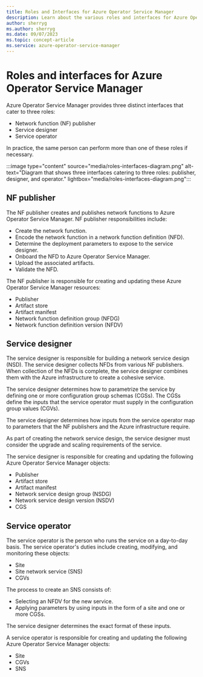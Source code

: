 ```yaml
---
title: Roles and Interfaces for Azure Operator Service Manager
description: Learn about the various roles and interfaces for Azure Operator Service Manager.
author: sherryg
ms.author: sherryg
ms.date: 09/07/2023
ms.topic: concept-article
ms.service: azure-operator-service-manager
---
```


# Roles and interfaces for Azure Operator Service Manager

Azure Operator Service Manager provides three distinct interfaces that cater to three roles:

- Network function (NF) publisher
- Service designer
- Service operator

In practice, the same person can perform more than one of these roles if necessary.

:::image type="content" source="media/roles-interfaces-diagram.png" alt-text="Diagram that shows three interfaces catering to three roles: publisher, designer, and operator." lightbox="media/roles-interfaces-diagram.png":::

## NF publisher

The NF publisher creates and publishes network functions to Azure Operator Service Manager. NF publisher responsibilities include:

- Create the network function.
- Encode the network function in a network function definition (NFD).
- Determine the deployment parameters to expose to the service designer.
- Onboard the NFD to Azure Operator Service Manager.
- Upload the associated artifacts.
- Validate the NFD.

The NF publisher is responsible for creating and updating these Azure Operator Service Manager resources:

- Publisher
- Artifact store
- Artifact manifest
- Network function definition group (NFDG)
- Network function definition version (NFDV)

## Service designer

The service designer is responsible for building a network service design (NSD). The service designer collects NFDs from various NF publishers. When collection of the NFDs is complete, the service designer combines them with the Azure infrastructure to create a cohesive service.

The service designer determines how to parametrize the service by defining one or more configuration group schemas (CGSs). The CGSs define the inputs that the service operator must supply in the configuration group values (CGVs).

The service designer determines how inputs from the service operator map to parameters that the NF publishers and the Azure infrastructure require.

As part of creating the network service design, the service designer must consider the upgrade and scaling requirements of the service.

The service designer is responsible for creating and updating the following Azure Operator Service Manager objects:

- Publisher
- Artifact store
- Artifact manifest
- Network service design group (NSDG)
- Network service design version (NSDV)
- CGS

## Service operator

The service operator is the person who runs the service on a day-to-day basis. The service operator's duties include creating, modifying, and monitoring these objects:

- Site
- Site network service (SNS)
- CGVs

The process to create an SNS consists of:

- Selecting an NFDV for the new service.
- Applying parameters by using inputs in the form of a site and one or more CGSs.

The service designer determines the exact format of these inputs.

A service operator is responsible for creating and updating the following Azure Operator Service Manager objects:

- Site
- CGVs
- SNS
